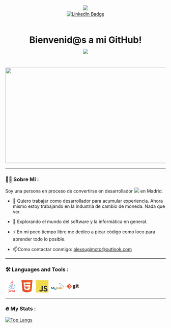 <div id="header" align="center">
  <img src="https://media.giphy.com/media/M9gbBd9nbDrOTu1Mqx/giphy.gif" width="100"/>
</div>
<div id="badges" align="center">
   <a href="https://es.linkedin.com/in/alex-%C3%A1lvarez-de-sotomayor-sugimoto-04b2291bb">
    <img src="https://img.shields.io/badge/LinkedIn-blue?style=for-the-badge&logo=linkedin&logoColor=white" alt="LinkedIn Badge"/>
   </a>
</div>
<div id="counter" align="center">
  <img src="https://komarev.com/ghpvc/?username=pepopipu&style=flat-square&color=blue" alt="" />
</div>
<h1 align="center">
  Bienvenid@s a mi GitHub!
  <br>
  <img src="https://media.giphy.com/media/hvRJCLFzcasrR4ia7z/giphy.gif" width="30px"/>
</h1>
<br>
<div align="center">
  <img src="https://media0.giphy.com/media/v1.Y2lkPTc5MGI3NjExaWxxb3E1aHUwbjNkcWpwdmg1eHg4Z2E3eXZsanFyYWhtNmV1aHYyMSZlcD12MV9pbnRlcm5hbF9naWZfYnlfaWQmY3Q9Zw/Dh5q0sShxgp13DwrvG/giphy.gif" width="600" height="300"/>
</div>

---

### :man_technologist: Sobre Mi :

Soy una persona en proceso de convertirse en desarrollador <img src="https://media.giphy.com/media/WUlplcMpOCEmTGBtBW/giphy.gif" width="30"> en Madrid.

- :telescope: Quiero trabajar como desarrollador para acumular experiencia. Ahora mismo estoy trabajando en la industria de cambio de moneda. Nada que ver.

- :seedling: Explorando el mundo del software y la informática en general.

- :zap: En mi poco tiempo libre me dedico a picar código como loco para aprender todo lo posible.

- :mailbox:Como contactar conmigo: alexsugimoto@outlook.com

---

### :hammer_and_wrench: Languages and Tools :
<div>
  <img src="https://github.com/devicons/devicon/blob/master/icons/java/java-original-wordmark.svg" title="Java" alt="Java" width="40" height="40"/>&nbsp;
  <img src="https://github.com/devicons/devicon/blob/master/icons/html5/html5-original.svg" title="HTML5" alt="HTML" width="40" height="40"/>&nbsp;
  <img src="https://github.com/devicons/devicon/blob/master/icons/javascript/javascript-original.svg" title="JavaScript" alt="JavaScript" width="40" height="40"/>&nbsp;
  <img src="https://github.com/devicons/devicon/blob/master/icons/mysql/mysql-original-wordmark.svg" title="MySQL"  alt="MySQL" width="40" height="40"/>&nbsp;
  <img src="https://github.com/devicons/devicon/blob/master/icons/git/git-original-wordmark.svg" title="Git" **alt="Git" width="40" height="40"/>
</div>

---

### :fire: My Stats :

[![Top Langs](https://github-readme-stats.vercel.app/api/top-langs/?username=pepopipu&layout=compact&theme=vision-friendly-dark)](https://github.com/pepopipu/github-readme-stats)
